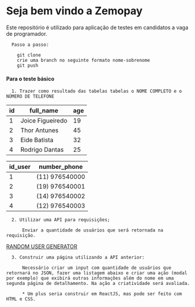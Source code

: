# Seja bem vindo a Zemopay

Este repositório é utilizado para aplicação de testes em candidatos a vaga de programador.

  ```
    Passo a passo:
    
      git clone    
      crie uma branch no seguinte formato nome-sobrenome
      git push
  ```

#### Para o teste básico
  
      1. Trazer como resultado das tabelas tabelas o NOME COMPLETO e o NÚMERO DE TELEFONE

|id|full_name|age|
|--|---------|---|
|1|Joice Figueiredo|19|
|2|Thor Antunes|45|
|3|Eide Batista|32|
|4|Rodrigo Dantas|25|

|id_user|number_phone|
|-------|------------|
|1|(11) 976540000|
|2|(19) 976540001|
|3|(14) 976540002|
|4|(12) 976540003|

      2. Utilizar uma API para requisições;
      
          Enviar a quantidade de usuários que será retornada na requisição.
      
  [RANDOM USER GENERATOR](https://randomuser.me/)
 
      3. Construir uma página utilizando a API anterior:
      
          Necessário criar um input com quantidade de usuários que retornará no JSON, fazer uma listagem abaixo e criar uma ação (modal por exemplo) que exibirá outras informações além do nome em uma segunda página de detalhamento. Na ação a criatividade será avaliada.
      
          * Um plus seria construir em ReactJS, mas pode ser feito com HTML e CSS.
